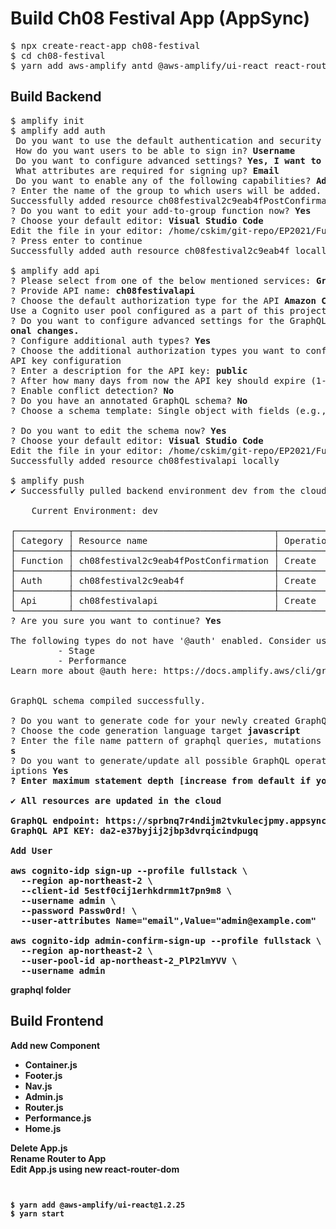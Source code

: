 # Build Ch08 Festival App (AppSync)

<pre>
$ npx create-react-app ch08-festival
$ cd ch08-festival
$ yarn add aws-amplify antd @aws-amplify/ui-react react-router-dom
</pre>

## Build Backend

<pre>
$ amplify init
$ amplify add auth
 Do you want to use the default authentication and security configuration? <b>Default configuration</b>
 How do you want users to be able to sign in? <b>Username</b>
 Do you want to configure advanced settings? <b>Yes, I want to make some additional changes.</b>
 What attributes are required for signing up? <b>Email</b>
 Do you want to enable any of the following capabilities? <b>Add User to Group</b>
? Enter the name of the group to which users will be added. <b>Admin</b>
Successfully added resource ch08festival2c9eab4fPostConfirmation locally.
? Do you want to edit your add-to-group function now? <b>Yes</b>
? Choose your default editor: <b>Visual Studio Code</b>
Edit the file in your editor: /home/cskim/git-repo/EP2021/FullStack/ch08-festival/amplify/backend/function/ch08festival2c9eab4fPostConfirmation/src/add-to-group.js
? Press enter to continue 
Successfully added auth resource ch08festival2c9eab4f locally

$ amplify add api
? Please select from one of the below mentioned services: <b>GraphQL</b>
? Provide API name: <b>ch08festivalapi</b>
? Choose the default authorization type for the API <b>Amazon Cognito User Pool</b>
Use a Cognito user pool configured as a part of this project.
? Do you want to configure advanced settings for the GraphQL API <b>Yes, I want to make some additi
onal changes.</b>
? Configure additional auth types? <b>Yes</b>
? Choose the additional authorization types you want to configure for the API <b>API key</b>
API key configuration
? Enter a description for the API key: <b>public</b>
? After how many days from now the API key should expire (1-365): <b>365</b>
? Enable conflict detection? <b>No</b>
? Do you have an annotated GraphQL schema? <b>No</b>
? Choose a schema template: Single object with fields (e.g., “Todo” with ID, name, description)

? Do you want to edit the schema now? <b>Yes</b>
? Choose your default editor: <b>Visual Studio Code</b>
Edit the file in your editor: /home/cskim/git-repo/EP2021/FullStack/ch08-festival/amplify/backend/api/ch08festivalapi/schema.graphql
Successfully added resource ch08festivalapi locally

$ amplify push
✔ Successfully pulled backend environment dev from the cloud.

    Current Environment: dev
    
┌──────────┬──────────────────────────────────────┬───────────┬───────────────────┐
│ Category │ Resource name                        │ Operation │ Provider plugin   │
├──────────┼──────────────────────────────────────┼───────────┼───────────────────┤
│ Function │ ch08festival2c9eab4fPostConfirmation │ Create    │ awscloudformation │
├──────────┼──────────────────────────────────────┼───────────┼───────────────────┤
│ Auth     │ ch08festival2c9eab4f                 │ Create    │ awscloudformation │
├──────────┼──────────────────────────────────────┼───────────┼───────────────────┤
│ Api      │ ch08festivalapi                      │ Create    │ awscloudformation │
└──────────┴──────────────────────────────────────┴───────────┴───────────────────┘
? Are you sure you want to continue? <b>Yes</b>

The following types do not have '@auth' enabled. Consider using @auth with @model
         - Stage
         - Performance
Learn more about @auth here: https://docs.amplify.aws/cli/graphql-transformer/auth


GraphQL schema compiled successfully.

? Do you want to generate code for your newly created GraphQL API <b>Yes</b>
? Choose the code generation language target <b>javascript</b>
? Enter the file name pattern of graphql queries, mutations and subscriptions <b>src/graphql/**/*.j
s</b>
? Do you want to generate/update all possible GraphQL operations - queries, mutations and subscr
iptions <b>Yes
? Enter maximum statement depth [increase from default if your schema is deeply nested] <b>2</b>

✔ All resources are updated in the cloud

GraphQL endpoint: https://sprbnq7r4ndijm2tvkulecjpmy.appsync-api.ap-northeast-2.amazonaws.com/graphql
GraphQL API KEY: da2-e37byjij2jbp3dvrqicindpugq

Add User

aws cognito-idp sign-up --profile fullstack \
  --region ap-northeast-2 \
  --client-id 5estf0cij1erhkdrmm1t7pn9m8 \
  --username admin \
  --password Passw0rd! \
  --user-attributes Name="email",Value="admin@example.com"

aws cognito-idp admin-confirm-sign-up --profile fullstack \
  --region ap-northeast-2 \
  --user-pool-id ap-northeast-2_PlP2lmYVV \
  --username admin
</pre>

graphql folder

## Build Frontend

Add new Component

- Container.js
- Footer.js
- Nav.js
- Admin.js
- Router.js
- Performance.js
- Home.js

Delete App.js  
Rename Router to App  
Edit App.js using new react-router-dom

```


$ yarn add @aws-amplify/ui-react@1.2.25
$ yarn start

```
